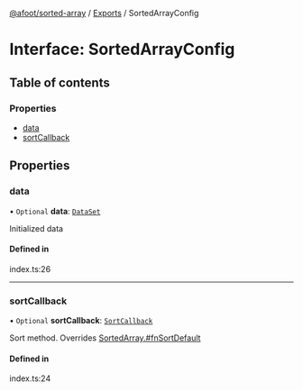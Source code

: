 [@afoot/sorted-array](../index.md) / [Exports](../modules.md) / SortedArrayConfig

# Interface: SortedArrayConfig

## Table of contents

### Properties

- [data](SortedArrayConfig.md#data)
- [sortCallback](SortedArrayConfig.md#sortcallback)

## Properties

### data

• `Optional` **data**: [`DataSet`](../modules.md#dataset)

Initialized data

#### Defined in

index.ts:26

___

### sortCallback

• `Optional` **sortCallback**: [`SortCallback`](../modules.md#sortcallback)

Sort method. Overrides [SortedArray.#fnSortDefault](../modules.md)

#### Defined in

index.ts:24
